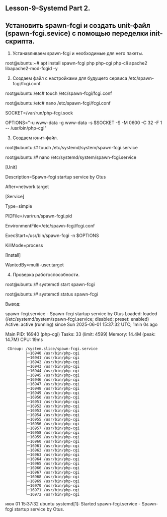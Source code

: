## Lesson-9-Systemd Part 2.

## Установить spawn-fcgi и создать unit-файл (spawn-fcgi.sevice) с помощью переделки init-скрипта.

1.	Устанавливаем spawn-fcgi и необходимые для него пакеты.

root@ubuntu:~# apt install spawn-fcgi php php-cgi php-cli apache2 libapache2-mod-fcgid -y

2.	Создаем файл с настройками для будущего сервиса /etc/spawn-fcgi/fcgi.conf.

root@ubuntu:/etc# touch /etc/spawn-fcgi/fcgi.conf

root@ubuntu:/etc# nano /etc/spawn-fcgi/fcgi.conf

SOCKET=/var/run/php-fcgi.sock

OPTIONS="-u www-data -g www-data -s $SOCKET -S -M 0600 -C 32 -F 1 -- /usr/bin/php-cgi"

3.	Создаем юнит-файл.

root@ubuntu:/# touch /etc/systemd/system/spawn-fcgi.service

root@ubuntu:/# nano /etc/systemd/system/spawn-fcgi.service

[Unit]

Description=Spawn-fcgi startup service by Otus

After=network.target

[Service]

Type=simple

PIDFile=/var/run/spawn-fcgi.pid

EnvironmentFile=/etc/spawn-fcgi/fcgi.conf

ExecStart=/usr/bin/spawn-fcgi -n $OPTIONS

KillMode=process

[Install]

WantedBy=multi-user.target

4.	Проверка работоспособности.

root@ubuntu:/# systemctl start spawn-fcgi

root@ubuntu:/# systemctl status spawn-fcgi

Вывод:

  spawn-fcgi.service - Spawn-fcgi startup service by Otus
  Loaded: loaded (/etc/systemd/system/spawn-fcgi.service; disabled; preset: enabled)
  Active: active (running) since Sun 2025-06-01 15:37:32 UTC; 1min 0s ago
     
   Main PID: 16940 (php-cgi)
      Tasks: 33 (limit: 4599)
     Memory: 14.4M (peak: 14.7M)
        CPU: 19ms
        
     CGroup: /system.slice/spawn-fcgi.service
             ├─16940 /usr/bin/php-cgi
             ├─16941 /usr/bin/php-cgi
             ├─16942 /usr/bin/php-cgi
             ├─16943 /usr/bin/php-cgi
             ├─16944 /usr/bin/php-cgi
             ├─16945 /usr/bin/php-cgi
             ├─16946 /usr/bin/php-cgi
             ├─16947 /usr/bin/php-cgi
             ├─16948 /usr/bin/php-cgi
             ├─16949 /usr/bin/php-cgi
             ├─16950 /usr/bin/php-cgi
             ├─16951 /usr/bin/php-cgi
             ├─16952 /usr/bin/php-cgi
             ├─16953 /usr/bin/php-cgi
             ├─16954 /usr/bin/php-cgi
             ├─16955 /usr/bin/php-cgi
             ├─16956 /usr/bin/php-cgi
             ├─16957 /usr/bin/php-cgi
             ├─16958 /usr/bin/php-cgi
             ├─16959 /usr/bin/php-cgi
             ├─16960 /usr/bin/php-cgi
             ├─16961 /usr/bin/php-cgi
             ├─16962 /usr/bin/php-cgi
             ├─16963 /usr/bin/php-cgi
             ├─16964 /usr/bin/php-cgi
             ├─16965 /usr/bin/php-cgi
             ├─16966 /usr/bin/php-cgi
             ├─16967 /usr/bin/php-cgi
             ├─16968 /usr/bin/php-cgi
             ├─16969 /usr/bin/php-cgi
             ├─16970 /usr/bin/php-cgi
             ├─16971 /usr/bin/php-cgi
             └─16972 /usr/bin/php-cgi

июн 01 15:37:32 ubuntu systemd[1]: Started spawn-fcgi.service - Spawn-fcgi startup service by Otus.
